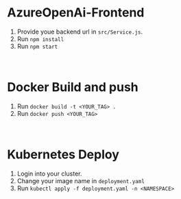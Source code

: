 # AzureOpenAi-Frontend
1. Provide youe backend url in `src/Service.js`.
1. Run `npm install`
2. Run `npm start`

<br/>

# Docker Build and push
1. Run `docker build -t <YOUR_TAG> .`
2. Run `docker push <YOUR_TAG>`

 <br/>

# Kubernetes Deploy
1. Login into your cluster.
2. Change your image name in `deployment.yaml`
3. Run `kubectl apply -f deployment.yaml -n <NAMESPACE>`
